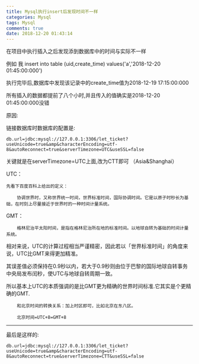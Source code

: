 ```yaml
---
title: Mysql执行insert后发现时间不一样
categories: Mysql
tags: Mysql
comments: true
date: 2018-12-20 01:43:14
---
```


在项目中执行插入之后发现添到数据库中的时间与实际不一样

例如 我 insert into table (uid,create_time) values('a','2018-12-20 01:45:00:000')

执行完毕后,数据库中发现该记录中的create_time值为2018-12-19 17:15:00:000

所有插入的数据都提前了八个小时,并且传入的值确实是2018-12-20 01:45:00:000没错



原因:

链接数据库时数据库的配置是:

`db.url=jdbc:mysql://127.0.0.1:3306/let_ticket?useUnicode=true&amp&characterEncoding=utf-8&autoReconnect=true&serverTimezone=UTC&useSSL=false`

关键就是在serverTimezone=UTC上面,改为CTT即可 （Asia&Shanghai）



UTC：

    先看下百度百科上给出的定义：
    
        协调世界时，又称世界统一时间，世界标准时间，国际协调时间。它是以原子时秒长为基础，在时刻上尽量接近于世界时的一种时间计量系统。

GMT：

        格林尼治平太阳时间，是指在格林尼治所在地的标准时间。以地球自转为基础的时间计量系统。

相对来说，UTC的计算过程相当严谨精密，因此若以「世界标准时间」的角度来说，UTC比GMT来得更加精准。

其误差值必须保持在0.9秒以内，若大于0.9秒则由位于巴黎的国际地球自转事务中央局发布闰秒，使UTC与地球自转周期一致。

所以基本上UTC的本质强调的是比GMT更为精确的世界时间标准.它其实是个更精确的GMT.

        和北京时间的转换关系：加上时区即可，比如北京在东八区。
    
        北京时间=UTC+8=GMT+8
---------------------
最后是这样的:

`db.url=jdbc:mysql://127.0.0.1:3306/let_ticket?useUnicode=true&amp&characterEncoding=utf-8&autoReconnect=true&serverTimezone=CTT&useSSL=false`